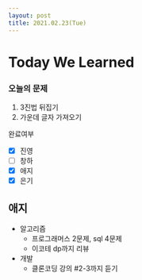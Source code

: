 ```yaml
---
layout: post
title: 2021.02.23(Tue)
---
```


# Today We Learned

###  오늘의 문제

1. 3진법 뒤집기
2. 가운데 글자 가져오기

완료여부  
- [x] 진영 
- [ ] 창하
- [x] 애지 
- [x] 은기

## 애지
- 알고리즘
  - 프로그래머스 2문제, sql 4문제
  - 이코테 dp까지 리뷰
- 개발
  - 클론코딩 강의 #2-3까지 듣기 

